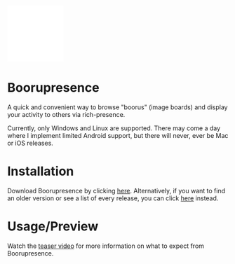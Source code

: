 <img src="assets/img/boorupresence.png" width=128 height=128>

# Boorupresence
A quick and convenient way to browse "boorus" (image boards) and display your activity to others via rich-presence.

Currently, only Windows and Linux are supported. There may come a day where I implement limited Android support, but there will never, ever be Mac or iOS releases.

# Installation
Download Boorupresence by clicking [here](https://github.com/Gapva/Boorupresence/releases/latest).
Alternatively, if you want to find an older version or see a list of every release, you can click [here](https://github.com/Gapva/Boorupresence/releases/) instead.

# Usage/Preview
Watch the [teaser video](https://youtu.be/lBGFNNV9m0Q) for more information on what to expect from Boorupresence.
